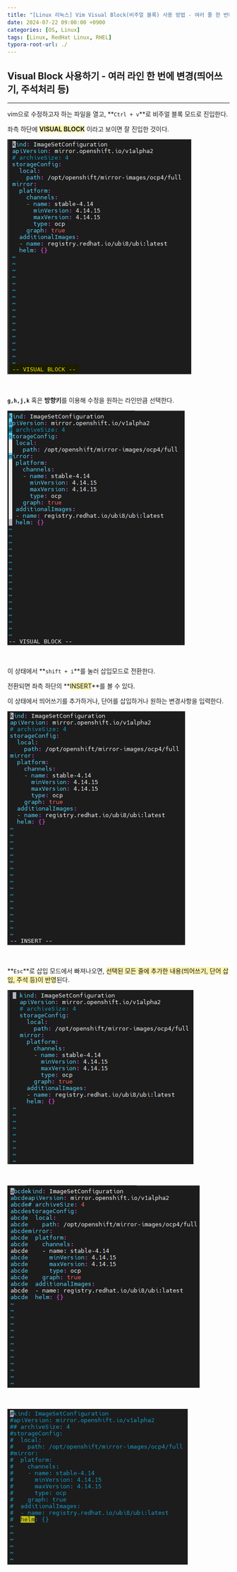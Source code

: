 ```yaml
---
title: "[Linux 리눅스] Vim Visual Block(비주얼 블록) 사용 방법 - 여러 줄 한 번에 띄어쓰기, 주석 처리하기"
date: 2024-07-22 09:00:00 +0900
categories: [OS, Linux]
tags: [Linux, RedHat Linux, RHEL]
typora-root-url: ./
---
```




## **Visual Block 사용하기 - 여러 라인 한 번에 변경(띄어쓰기, 주석처리 등)**

---

vim으로 수정하고자 하는 파일을 열고, **`Ctrl + v`**로 비주얼 블록 모드로 진입한다.

좌측 하단에 **<span style='background-color:#fff5b1'>VISUAL BLOCK</span>** 이라고 보이면 잘 진입한 것이다.

![image-20240722110826285](/../assets/img/posts/2024-07-22-vim-visual-block/image-20240722110826285.png)

<br/>

**`g,h,j,k`** 혹은 **방향키**를 이용해 수정을 원하는 라인만큼 선택한다.

![image-20240722110950017](/../assets/img/posts/2024-07-22-vim-visual-block/image-20240722110950017.png)

<br/>

이 상태에서 **`shift + i`**를 눌러 삽입모드로 전환한다.

전환되면 좌측 하단의 **<span style='background-color:#fff5b1'>INSERT</span>**를 볼 수 있다.

이 상태에서 띄어쓰기를 추가하거나, 단어를 삽입하거나 원하는 변경사항을 입력한다.

![image-20240722111024575](/../assets/img/posts/2024-07-22-vim-visual-block/image-20240722111024575.png)

<br/>

**`Esc`**로 삽입 모드에서 빠져나오면, <span style='background-color:#fff5b1'>선택된 모든 줄에 추가한 내용(띄어쓰기, 단어 삽입, 주석 등)이 반영</span>된다.

![image-20240722111259289](/../assets/img/posts/2024-07-22-vim-visual-block/image-20240722111259289.png)

<br/>

![image-20240722111323884](/../assets/img/posts/2024-07-22-vim-visual-block/image-20240722111323884.png)

<br/>

![image-20240722112132095](/../assets/img/posts/2024-07-22-vim-visual-block/image-20240722112132095.png)
